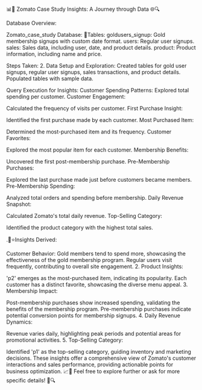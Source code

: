 📊🍴 Zomato Case Study Insights: A Journey through Data 🌐🔍


Database Overview:

Zomato_case_study Database:
📝Tables: goldusers_signup: Gold membership signups with custom date format. users: Regular user signups. sales: Sales data, including user, date, and product details. product: Product information, including name and price.

Steps Taken: 2. Data Setup and Exploration: Created tables for gold user signups, regular user signups, sales transactions, and product details. Populated tables with sample data.

Query Execution for Insights: Customer Spending Patterns:
Explored total spending per customer. Customer Engagement:

Calculated the frequency of visits per customer. First Purchase Insight:

Identified the first purchase made by each customer. Most Purchased Item:

Determined the most-purchased item and its frequency. Customer Favorites:

Explored the most popular item for each customer. Membership Benefits:

Uncovered the first post-membership purchase. Pre-Membership Purchases:

Explored the last purchase made just before customers became members. Pre-Membership Spending:

Analyzed total orders and spending before membership. Daily Revenue Snapshot:

Calculated Zomato's total daily revenue. Top-Selling Category:

Identified the product category with the highest total sales.

.🧐⭐Insights Derived:

Customer Behavior:
Gold members tend to spend more, showcasing the effectiveness of the gold membership program. Regular users visit frequently, contributing to overall site engagement. 2. Product Insights:

'p2' emerges as the most-purchased item, indicating its popularity. Each customer has a distinct favorite, showcasing the diverse menu appeal. 3. Membership Impact:

Post-membership purchases show increased spending, validating the benefits of the membership program. Pre-membership purchases indicate potential conversion points for membership signups. 4. Daily Revenue Dynamics:

Revenue varies daily, highlighting peak periods and potential areas for promotional activities. 5. Top-Selling Category:

Identified 'p1' as the top-selling category, guiding inventory and marketing decisions. These insights offer a comprehensive view of Zomato's customer interactions and sales performance, providing actionable points for business optimization. 📈🍕 Feel free to explore further or ask for more specific details! 🚀🔍
